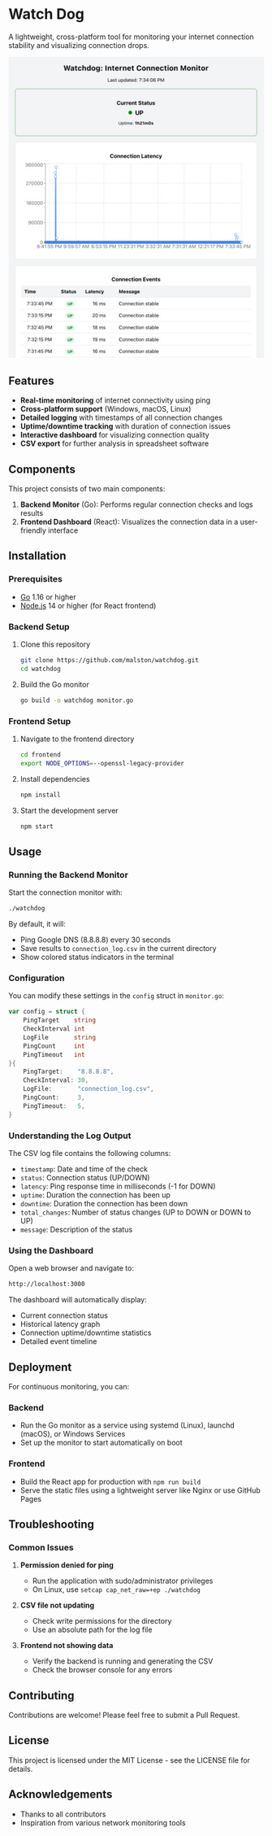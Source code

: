 # Watch Dog

A lightweight, cross-platform tool for monitoring your internet connection stability and visualizing connection drops.

![Connection Monitor Dashboard](monitor.jpg)

## Features

- **Real-time monitoring** of internet connectivity using ping
- **Cross-platform support** (Windows, macOS, Linux)
- **Detailed logging** with timestamps of all connection changes
- **Uptime/downtime tracking** with duration of connection issues
- **Interactive dashboard** for visualizing connection quality
- **CSV export** for further analysis in spreadsheet software

## Components

This project consists of two main components:

1. **Backend Monitor** (Go): Performs regular connection checks and logs results
2. **Frontend Dashboard** (React): Visualizes the connection data in a user-friendly interface

## Installation

### Prerequisites

- [Go](https://golang.org/dl/) 1.16 or higher
- [Node.js](https://nodejs.org/) 14 or higher (for React frontend)

### Backend Setup

1. Clone this repository

   ```sh
   git clone https://github.com/malston/watchdog.git
   cd watchdog
   ```

2. Build the Go monitor

   ```sh
   go build -o watchdog monitor.go
   ```

### Frontend Setup

1. Navigate to the frontend directory

   ```sh
   cd frontend
   export NODE_OPTIONS=--openssl-legacy-provider
   ```

2. Install dependencies

   ```sh
   npm install
   ```

3. Start the development server

   ```sh
   npm start
   ```

## Usage

### Running the Backend Monitor

Start the connection monitor with:

```sh
./watchdog
```

By default, it will:

- Ping Google DNS (8.8.8.8) every 30 seconds
- Save results to `connection_log.csv` in the current directory
- Show colored status indicators in the terminal

### Configuration

You can modify these settings in the `config` struct in `monitor.go`:

```go
var config = struct {
    PingTarget    string
    CheckInterval int
    LogFile       string
    PingCount     int
    PingTimeout   int
}{
    PingTarget:    "8.8.8.8",
    CheckInterval: 30,
    LogFile:       "connection_log.csv",
    PingCount:     3,
    PingTimeout:   5,
}
```

### Understanding the Log Output

The CSV log file contains the following columns:

- `timestamp`: Date and time of the check
- `status`: Connection status (UP/DOWN)
- `latency`: Ping response time in milliseconds (-1 for DOWN)
- `uptime`: Duration the connection has been up
- `downtime`: Duration the connection has been down
- `total_changes`: Number of status changes (UP to DOWN or DOWN to UP)
- `message`: Description of the status

### Using the Dashboard

Open a web browser and navigate to:

```sh
http://localhost:3000
```

The dashboard will automatically display:

- Current connection status
- Historical latency graph
- Connection uptime/downtime statistics
- Detailed event timeline

## Deployment

For continuous monitoring, you can:

### Backend

- Run the Go monitor as a service using systemd (Linux), launchd (macOS), or Windows Services
- Set up the monitor to start automatically on boot

### Frontend

- Build the React app for production with `npm run build`
- Serve the static files using a lightweight server like Nginx or use GitHub Pages

## Troubleshooting

### Common Issues

1. **Permission denied for ping**
   - Run the application with sudo/administrator privileges
   - On Linux, use `setcap cap_net_raw=+ep ./watchdog`

2. **CSV file not updating**
   - Check write permissions for the directory
   - Use an absolute path for the log file

3. **Frontend not showing data**
   - Verify the backend is running and generating the CSV
   - Check the browser console for any errors

## Contributing

Contributions are welcome! Please feel free to submit a Pull Request.

## License

This project is licensed under the MIT License - see the LICENSE file for details.

## Acknowledgements

- Thanks to all contributors
- Inspiration from various network monitoring tools
